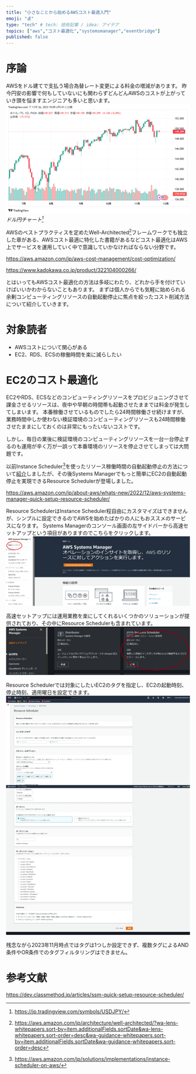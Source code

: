 ```yaml
---
title: "小さなことから始めるAWSコスト最適入門"
emoji: "💰"
type: "tech" # tech: 技術記事 / idea: アイデア
topics: ["aws","コスト最適化","systemsmanager","eventbridge"]
published: false
---
```


# 序論
AWSをドル建てで支払う場合為替レート変更による料金の増減があります。
昨今円安の影響で何もしていないにも関わらずどんどんAWSのコストが上がっていき頭を悩ますエンジニアも多いと思います。
![チャート図](/images/aws-small-cost-optimize/image1.png)
*ドル円チャート[^1]*

AWSのベストプラクティスを定めたWell-Architected[^2]フレームワークでも独立した章がある、AWSコスト最適に特化した書籍があるなどコスト最適化はAWS上でサービスを運用していく中で意識していかなければならない分野です。

https://aws.amazon.com/jp/aws-cost-management/cost-optimization/

https://www.kadokawa.co.jp/product/322104000266/

とはいってもAWSコスト最適化の方法は多岐にわたり、どれから手を付けていけばいいかわからないこともあります。
まずは個人からでも気軽に始められる余剰コンピューティングリソースの自動起動停止に焦点を絞ったコスト削減方法について紹介していきます。

[^1]: https://jp.tradingview.com/symbols/USDJPY/
[^2]: https://aws.amazon.com/jp/architecture/well-architected/?wa-lens-whitepapers.sort-by=item.additionalFields.sortDate&wa-lens-whitepapers.sort-order=desc&wa-guidance-whitepapers.sort-by=item.additionalFields.sortDate&wa-guidance-whitepapers.sort-order=desc

# 対象読者

- AWSコストについて関心がある
- EC2、RDS、ECSの稼働時間を楽に減らしたい

# EC2のコスト最適化

EC2やRDS、ECSなどのコンピューティングリソースをプロビジョニングさせて課金させるリソースは、夜中や早朝の時間帯も起動させたままでは料金が発生してしまいます。
本番稼働させているものでしたら24時間稼働させ続けますが、業務時間中しか使わない検証環境のコンピューティングリソースも24時間稼働させたままにしておくのは非常にもったいないコストです。

しかし、毎日の業後に検証環境のコンピューティングリソースを一台一台停止するのも運用が辛く万が一誤って本番環境のリソースを停止させてしまっては大問題です。

以前Instance Scheduler[^3]を使ったリソース稼働時間の自動起動停止の方法について[紹介](https://zenn.dev/yuta28/articles/ec2-schedule)しましたが、その後Systems Managerでもっと簡単にEC2の自動起動停止を実現できるResource Schedulerが登場しました。

https://aws.amazon.com/jp/about-aws/whats-new/2022/12/aws-systems-manager-quick-setup-resource-scheduler/

Resource SchedulerはInstance Scheduler程自由にカスタマイズはできませんが、シンプルに設定できるのでAWSを始めたばかりの人にもおススメのサービスになります。
Systems Managerのコンソール画面の左サイドバーから高速セットアップという項目がありますのでこちらをクリックします。
![](/images/aws-small-cost-optimize/image2.png)

高速セットアップには運用業務を楽にしてくれるいくつかのソリューションが提供されており、その中にResource Schedulerも含まれています。
![](/images/aws-small-cost-optimize/image3.png)

Resource Schedulerでは対象にしたいEC2のタグを指定し、EC2の起動時刻、停止時刻、適用曜日を設定できます。
![](/images/aws-small-cost-optimize/image4.png)

残念ながら2023年11月時点ではタグは1つしか設定できず、複数タグによるAND条件やOR条件でのタグフィルタリングはできません。

[^3]: https://aws.amazon.com/jp/solutions/implementations/instance-scheduler-on-aws/

# 参考文献
https://dev.classmethod.jp/articles/ssm-quick-setup-resource-scheduler/